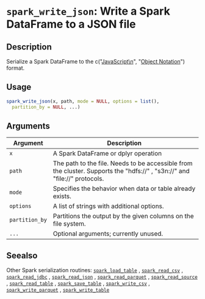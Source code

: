 # `spark_write_json`: Write a Spark DataFrame to a JSON file

## Description


 Serialize a Spark DataFrame to the c("[JavaScript\n](http://www.json.org/)", "[Object Notation](http://www.json.org/)") format.


## Usage

```r
spark_write_json(x, path, mode = NULL, options = list(),
  partition_by = NULL, ...)
```


## Arguments

Argument      |Description
------------- |----------------
```x```     |     A Spark DataFrame or dplyr operation
```path```     |     The path to the file. Needs to be accessible from the cluster. Supports the "hdfs://" , "s3n://" and "file://" protocols.
```mode```     |     Specifies the behavior when data or table already exists.
```options```     |     A list of strings with additional options.
```partition_by```     |     Partitions the output by the given columns on the file system.
```...```     |     Optional arguments; currently unused.

## Seealso


 Other Spark serialization routines: [`spark_load_table`](spark_load_table.html) ,
  [`spark_read_csv`](spark_read_csv.html) ,
  [`spark_read_jdbc`](spark_read_jdbc.html) ,
  [`spark_read_json`](spark_read_json.html) ,
  [`spark_read_parquet`](spark_read_parquet.html) ,
  [`spark_read_source`](spark_read_source.html) ,
  [`spark_read_table`](spark_read_table.html) ,
  [`spark_save_table`](spark_save_table.html) ,
  [`spark_write_csv`](spark_write_csv.html) ,
  [`spark_write_parquet`](spark_write_parquet.html) ,
  [`spark_write_table`](spark_write_table.html) 


